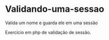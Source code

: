 # Validando-uma-sessao
Valida um nome e guarda ele em uma sessão

Exercício em php de validação de sessão.
